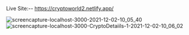 Live Site:-- https://cryptoworld2.netlify.app/

![screencapture-localhost-3000-2021-12-02-10_05_40](https://user-images.githubusercontent.com/60726609/144358532-90d687cf-87fa-4980-abc3-edac14aa988f.png)
![screencapture-localhost-3000-CryptoDetaiils-1-2021-12-02-10_06_02](https://user-images.githubusercontent.com/60726609/144358548-dd777f6a-a03c-405a-a2ba-09c1750b8469.png)
